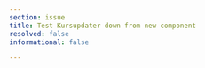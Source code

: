 ```yaml
---
section: issue
title: Test Kursupdater down from new component
resolved: false
informational: false

---
```

        